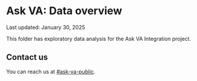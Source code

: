 # Ask VA: Data overview

Last updated: January 30, 2025

This folder has exploratory data analysis for the Ask VA Integration project.

## Contact us

You can reach us at [#ask-va-public](https://dsva.slack.com/archives/C06QUGXJD8R).
